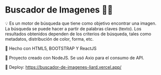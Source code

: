 # Buscador de Imagenes 🔎🌆

💡 Es un motor de búsqueda que tiene como objetivo encontrar una imagen. La búsqueda se puede hacer a partir de palabras claves (texto). Los resultados obtenidos dependen de los criterios de búsqueda, tales como metadatos, distribución de color, forma, etc.

🔨 Hecho con HTML5, BOOTSTRAP Y ReactJS

🔧 Proyecto creado con NodeJS. Se usó Axio para el consumo de API.  

🚀 Deploy: https://buscador-de-imagenes-liard.vercel.app/
